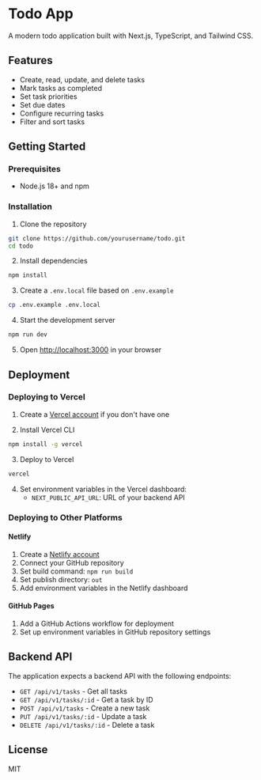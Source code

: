 # Todo App

A modern todo application built with Next.js, TypeScript, and Tailwind CSS.

## Features

- Create, read, update, and delete tasks
- Mark tasks as completed
- Set task priorities
- Set due dates
- Configure recurring tasks
- Filter and sort tasks

## Getting Started

### Prerequisites

- Node.js 18+ and npm

### Installation

1. Clone the repository
```bash
git clone https://github.com/yourusername/todo.git
cd todo
```

2. Install dependencies
```bash
npm install
```

3. Create a `.env.local` file based on `.env.example`
```bash
cp .env.example .env.local
```

4. Start the development server
```bash
npm run dev
```

5. Open [http://localhost:3000](http://localhost:3000) in your browser

## Deployment

### Deploying to Vercel

1. Create a [Vercel account](https://vercel.com/signup) if you don't have one

2. Install Vercel CLI
```bash
npm install -g vercel
```

3. Deploy to Vercel
```bash
vercel
```

4. Set environment variables in the Vercel dashboard:
   - `NEXT_PUBLIC_API_URL`: URL of your backend API

### Deploying to Other Platforms

#### Netlify

1. Create a [Netlify account](https://app.netlify.com/signup)
2. Connect your GitHub repository
3. Set build command: `npm run build`
4. Set publish directory: `out`
5. Add environment variables in the Netlify dashboard

#### GitHub Pages

1. Add a GitHub Actions workflow for deployment
2. Set up environment variables in GitHub repository settings

## Backend API

The application expects a backend API with the following endpoints:

- `GET /api/v1/tasks` - Get all tasks
- `GET /api/v1/tasks/:id` - Get a task by ID
- `POST /api/v1/tasks` - Create a new task
- `PUT /api/v1/tasks/:id` - Update a task
- `DELETE /api/v1/tasks/:id` - Delete a task

## License

MIT 